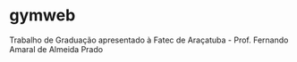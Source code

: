 # gymweb
Trabalho de Graduação apresentado à Fatec de Araçatuba - Prof. Fernando Amaral de Almeida Prado
